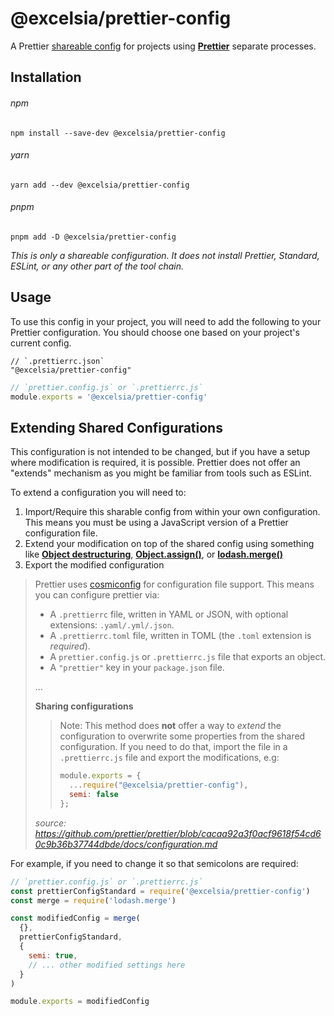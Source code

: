 # @excelsia/prettier-config

A Prettier [shareable config](https://prettier.io/docs/en/configuration.html#sharing-configurations)
for projects using **[Prettier](https://prettier.io/)** separate processes.

## Installation

###### npm
```
npm install --save-dev @excelsia/prettier-config
```

###### yarn
```
yarn add --dev @excelsia/prettier-config
```

###### pnpm
```
pnpm add -D @excelsia/prettier-config
```

_This is only a shareable configuration. It does not install Prettier, Standard,
ESLint, or any other part of the tool chain._

## Usage

To use this config in your project, you will need to add the following to your
Prettier configuration. You should choose one based on your project's current config.

```jsonc
// `.prettierrc.json`
"@excelsia/prettier-config"
```

```javascript
// `prettier.config.js` or `.prettierrc.js`
module.exports = '@excelsia/prettier-config'
```

## Extending Shared Configurations

This configuration is not intended to be changed, but if you have a setup where
modification is required, it is possible. Prettier does not offer an "extends"
mechanism as you might be familiar from tools such as ESLint.

To extend a configuration you will need to:

1.  Import/Require this sharable config from within your own configuration. This
    means you must be using a JavaScript version of a Prettier configuration
    file.
2.  Extend your modification on top of the shared config using something like
    **[Object destructuring](https://developer.mozilla.org/en-US/docs/Web/JavaScript/Reference/Operators/Destructuring_assignment )**,
    **[Object.assign()](https://developer.mozilla.org/en-US/docs/Web/JavaScript/Reference/Global_Objects/Object/assign )**,
    or **[lodash.merge()](https://lodash.com/docs/4.17.11#merge )**
3.  Export the modified configuration

> Prettier uses [cosmiconfig](https://github.com/davidtheclark/cosmiconfig) for
> configuration file support. This means you can configure prettier via:
>
> - A `.prettierrc` file, written in YAML or JSON, with optional extensions: `.yaml/.yml/.json`.
> - A `.prettierrc.toml` file, written in TOML (the `.toml` extension is _required_).
> - A `prettier.config.js` or `.prettierrc.js` file that exports an object.
> - A `"prettier"` key in your `package.json` file.
>
> ...
>
> **Sharing configurations**
>
> > Note: This method does **not** offer a way to _extend_ the configuration to
> > overwrite some properties from the shared configuration. If you need to do
> > that, import the file in a `.prettierrc.js` file and export the
> > modifications, e.g:
> >
> > ```js
> > module.exports = {
> >   ...require("@excelsia/prettier-config"),
> >   semi: false
> > };
> > ```
>
> _source: <https://github.com/prettier/prettier/blob/cacaa92a3f0acf9618f54cd60c9b36b37744dbde/docs/configuration.md>_

For example, if you need to change it so that semicolons are required:

```javascript
// `prettier.config.js` or `.prettierrc.js`
const prettierConfigStandard = require('@excelsia/prettier-config')
const merge = require('lodash.merge')

const modifiedConfig = merge(
  {},
  prettierConfigStandard,
  {
    semi: true,
    // ... other modified settings here
  }
)

module.exports = modifiedConfig
```
